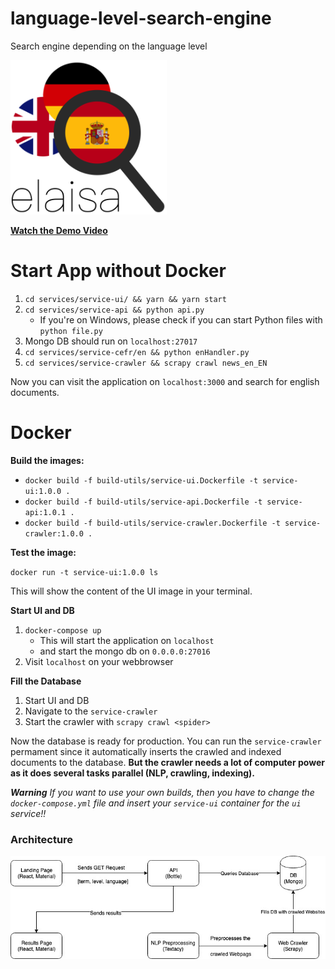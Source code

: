 # language-level-search-engine
Search engine depending on the language level

<img src="services/service-ui/src/assets/img/logo.png" alt="Logo" width="250"/>

**[Watch the Demo Video](https://www.youtube.com/watch?v=p2H1hCRi_5Y&feature=youtu.be)**

# Start App without Docker

1. `cd services/service-ui/ && yarn && yarn start`
2. `cd services/service-api && python api.py`
    - If you're on Windows, please check if you can start Python files with `python file.py`
3. Mongo DB should run on `localhost:27017`
4. `cd services/service-cefr/en && python enHandler.py`
5. `cd services/service-crawler && scrapy crawl news_en_EN`

Now you can visit the application on `localhost:3000` and search for english documents.

# Docker

**Build the images:**

- `docker build -f build-utils/service-ui.Dockerfile -t service-ui:1.0.0 .`
- `docker build -f build-utils/service-api.Dockerfile -t service-api:1.0.1 .`
- `docker build -f build-utils/service-crawler.Dockerfile -t service-crawler:1.0.0 .`

**Test the image:**

`docker run -t service-ui:1.0.0 ls`

This will show the content of the UI image in your terminal.

**Start UI and DB**

1. `docker-compose up`
   - This will start the application on `localhost`
   - and start the mongo db on `0.0.0.0:27016`
2. Visit `localhost` on your webbrowser

**Fill the Database**

1. Start UI and DB
2. Navigate to the `service-crawler`
3. Start the crawler with `scrapy crawl <spider>` 

Now the database is ready for production. You can run the `service-crawler` permament since it automatically inserts the crawled and indexed documents to the database. **But the crawler needs a lot of computer power as it does several tasks parallel (NLP, crawling, indexing).**

***Warning***
*If you want to use your own builds, then you have to change the `docker-compose.yml` file and insert your `service-ui` container for the `ui` service!!*

### Architecture

 ![Architecture](docs/LanguageLevelSearchEngine.jpg)
